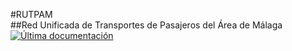 #RUTPAM<br>
##Red Unificada de Transportes de Pasajeros del Área de Málaga<br>
[![Última documentación](https://doxdox.org/images/badge-flat.svg)](https://doxdox.org/)
